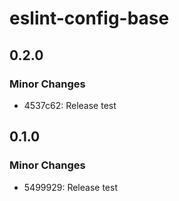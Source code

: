 # eslint-config-base

## 0.2.0

### Minor Changes

- 4537c62: Release test

## 0.1.0

### Minor Changes

- 5499929: Release test
